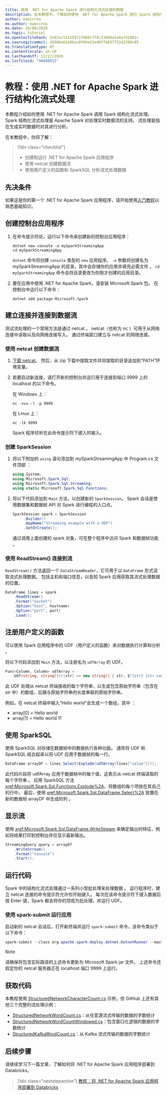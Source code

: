 ```yaml
---
title: 使用 .NET for Apache Spark 进行结构化流式处理的教程
description: 在本教程中，了解如何使用 .NET for Apache Spark 进行 Spark 结构化流式处理。
author: mamccrea
ms.author: mamccrea
ms.date: 10/09/2020
ms.topic: tutorial
ms.openlocfilehash: 3a02ac52155971f480c7f0c338d4a2a9a7d1d81c
ms.sourcegitcommit: 34968a61e9bac0f6be23ed6ffb837f52d2390c85
ms.translationtype: HT
ms.contentlocale: zh-CN
ms.lasthandoff: 11/17/2020
ms.locfileid: "94688015"
---
```

# <a name="tutorial-structured-streaming-with-net-for-apache-spark"></a>教程：使用 .NET for Apache Spark 进行结构化流式处理

本教程介绍如何使用 .NET for Apache Spark 调用 Spark 结构化流式处理。 Spark 结构化流式处理是 Apache Spark 对处理实时数据流的支持。 流处理是指在生成实时数据时对其进行分析。

在本教程中，你将了解：

> [!div class="checklist"]
>
> * 创建和运行 .NET for Apache Spark 应用程序
> * 使用 netcat 创建数据流
> * 使用用户定义的函数和 SparkSQL 分析流式处理数据

## <a name="prerequisites"></a>先决条件

如果这是你的第一个 .NET for Apache Spark 应用程序，请开始使用[入门教程](get-started.md)以熟悉基础知识。

## <a name="create-a-console-application"></a>创建控制台应用程序

1. 在命令提示符处，运行以下命令来创建新的控制台应用程序：

   ```dotnetcli
   dotnet new console -o mySparkStreamingApp
   cd mySparkStreamingApp
   ```

   `dotnet` 命令将创建 `console` 类型的 `new` 应用程序。 `-o` 参数将创建名为 mySparkStreamingApp 的目录，其中会存储你的应用并填充必需文件  。 `cd mySparkStreamingApp` 命令会将目录更改为你刚才创建的应用目录。

1. 要在应用中使用 .NET for Apache Spark，请安装 Microsoft.Spark 包。 在控制台中运行以下命令：

   ```dotnetcli
   dotnet add package Microsoft.Spark
   ```

## <a name="establish-and-connect-to-a-data-stream"></a>建立连接并连接到数据流

测试流处理的一个常用方法是通过 netcat  。 netcat（也称为 nc  ）可用于从网络连接中读取以及向网络连接写入。 通过终端窗口建立与 netcat 的网络连接。

### <a name="create-a-data-stream-with-netcat"></a>使用 netcat 创建数据流

1. [下载 netcat](https://sourceforge.net/projects/nc110/files/)。 然后，从 zip 下载中提取文件并将提取的目录追加到“PATH”环境变量。

2. 若要启动新连接，请打开新的控制台并运行用于连接到端口 9999 上的 localhost 的以下命令。

   在 Windows 上：

   ```console
   nc -vvv -l -p 9999
   ```

   在 Linux 上：

   ```console
   nc -lk 9999
   ```

   Spark 程序侦听在此命令提示符下键入的输入。

### <a name="create-a-sparksession"></a>创建 SparkSession

1. 将以下附加的 `using` 语句添加到 mySparkStreamingApp 中 Program.cs 文件顶部   ：

   ```csharp
   using System;
   using Microsoft.Spark.Sql;
   using Microsoft.Spark.Sql.Streaming;
   using static Microsoft.Spark.Sql.Functions;
   ```

1. 将以下代码添加到 `Main` 方法，以创建新的 `SparkSession`。 Spark 会话是使用数据集和数据帧 API 对 Spark 进行编程的入口点。

   ```csharp
   SparkSession spark = SparkSession
        .Builder()
        .AppName("Streaming example with a UDF")
        .GetOrCreate();
   ```

   通过调用上面创建的 spark 对象，可在整个程序中访问 Spark 和数据帧功能  。

### <a name="connect-to-a-stream-with-readstream"></a>使用 ReadStream() 连接到流

`ReadStream()` 方法返回一个 `DataStreamReader`，它可用于以 `DataFrame` 形式读取流式处理数据。 包括主机和端口信息，以告知 Spark 应用获取其流式处理数据的位置。

```csharp
DataFrame lines = spark
    .ReadStream()
    .Format("socket")
    .Option("host", hostname)
    .Option("port", port)
    .Load();
```

## <a name="register-a-user-defined-function"></a>注册用户定义的函数

可以使用 Spark 应用程序中的 UDF（用户定义的函数）来对数据执行计算和分析  。

将以下代码添加到 `Main` 方法，以注册名为 `udfArray` 的 UDF。

```csharp
Func<Column, Column> udfArray =
    Udf<string, string[]>((str) => new string[] { str, $"{str} {str.Length}" });
```

此 UDF 处理从 netcat 终端接收的每个字符串，以生成包含原始字符串（包含在 str  中）的数组，后跟与原始字符串的长度串联的原始字符串。

例如，在 netcat 终端中输入“Hello world”会生成一个数组，其中  ：

* array\[0] = Hello world
* array\[1] = Hello world 11

## <a name="use-sparksql"></a>使用 SparkSQL

使用 SparkSQL 对存储在数据帧中的数据执行各种功能。 通常将 UDF 和 SparkSQL 结合起来以将 UDF 应用于数据帧的每一行。

```csharp
DataFrame arrayDF = lines.Select(Explode(udfArray(lines["value"])));
```

此代码片段将 udfArray 应用于数据帧中的每个值，这表示从 netcat 终端读取的每个字符串  。 应用 SparkSQL 方法 <xref:Microsoft.Spark.Sql.Functions.Explode%2A>，将数组的每个项放在其自己的行中。 最后，使用 <xref:Microsoft.Spark.Sql.DataFrame.Select%2A> 放置在新的数据帧 arrayDF 中生成的列  。

## <a name="display-your-stream"></a>显示流

使用 <xref:Microsoft.Spark.Sql.DataFrame.WriteStream> 来确定输出的特征，例如将结果打印到控制台并仅显示最新输出。

```csharp
StreamingQuery query = arrayDf
    .WriteStream()
    .Format("console")
    .Start();
```

## <a name="run-your-code"></a>运行代码

Spark 中的结构化流式处理通过一系列小型批处理来处理数据  。  运行程序时，建立 netcat 连接的命令提示符允许你开始键入。 每次在该命令提示符下键入数据后按 Enter 键，Spark 都会将你的项视为批处理，并运行 UDF。

### <a name="use-spark-submit-to-run-your-app"></a>使用 spark-submit 运行应用

启动新的 netcat 会话后，打开新终端并运行 `spark-submit` 命令，该命令类似于以下命令：

```powershell
spark-submit --class org.apache.spark.deploy.dotnet.DotnetRunner --master local /path/to/microsoft-spark-<spark_majorversion-spark_minorversion>_<scala_majorversion.scala_minorversion>-<spark_dotnet_version>.jar Microsoft.Spark.CSharp.Examples.exe Sql.Streaming.StructuredNetworkCharacterCount localhost 9999
```

> [!NOTE]
> 请确保将包含实际路径的上述命令更新为 Microsoft Spark jar 文件。 上述命令还假定你的 netcat 服务器正在 localhost 端口 9999 上运行。

## <a name="get-the-code"></a>获取代码

本教程使用 [StructuredNetworkCharacterCount.cs](https://github.com/dotnet/spark/blob/master/examples/Microsoft.Spark.CSharp.Examples/Sql/Streaming/StructuredNetworkCharacterCount.cs) 示例，但 GitHub 上还有其他三个完整的流处理示例：

* [StructuredNetworkWordCount.cs](https://github.com/dotnet/spark/blob/master/examples/Microsoft.Spark.CSharp.Examples/Sql/Streaming/StructuredNetworkWordCount.cs)：从任意源流式传输的数据的字数统计
* [StructuredNetworkWordCountWindowed.cs](https://github.com/dotnet/spark/blob/master/examples/Microsoft.Spark.CSharp.Examples/Sql/Streaming/StructuredNetworkWordCountWindowed.cs)：包含窗口化逻辑的数据的字数统计
* [StructuredKafkaWordCount.cs](https://github.com/dotnet/spark/blob/master/examples/Microsoft.Spark.CSharp.Examples/Sql/Streaming/StructuredKafkaWordCount.cs)：从 Kafka 流式传输的数据的字数统计

## <a name="next-steps"></a>后续步骤

请继续学习下一篇文章，了解如何将 .NET for Apache Spark 应用程序部署到 Databricks。
> [!div class="nextstepaction"]
> [教程：将 .NET for Apache Spark 应用程序部署到 Databricks](databricks-deployment.md)

